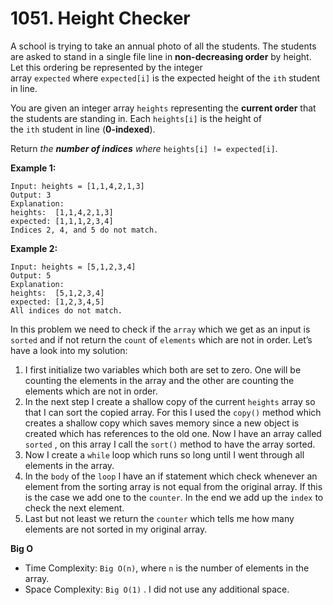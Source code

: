 # 1051. Height Checker

A school is trying to take an annual photo of all the students. The students are asked to stand in a single file line in **non-decreasing order** by height. Let this ordering be represented by the integer array `expected` where `expected[i]` is the expected height of the `ith` student in line.

You are given an integer array `heights` representing the **current order** that the students are standing in. Each `heights[i]` is the height of the `ith` student in line (**0-indexed**).

Return *the **number of indices** where* `heights[i] != expected[i]`.

**Example 1:**

```
Input: heights = [1,1,4,2,1,3]
Output: 3
Explanation:
heights:  [1,1,4,2,1,3]
expected: [1,1,1,2,3,4]
Indices 2, 4, and 5 do not match.

```

**Example 2:**

```
Input: heights = [5,1,2,3,4]
Output: 5
Explanation:
heights:  [5,1,2,3,4]
expected: [1,2,3,4,5]
All indices do not match.
```

In this problem we need to check if the `array` which we get as an input is `sorted` and if not return the `count` of `elements` which are not in order. Let’s have a look into my solution:

1. I first initialize two variables which both are set to zero. One will be counting the elements in the array and the other are counting the elements which are not in order.
2. In the next step I create a shallow copy of the current `heights` array so that I can sort the copied array. For this I used the `copy()` method which creates a shallow copy which saves memory since a new object is created which has references to the old one. Now I have an array called `sorted` , on this array I call the `sort()` method to have the array sorted.
3. Now I create a `while` loop which runs so long until I went through all elements in the array.
4. In the `body` of the `loop` I have an if statement which check whenever an element from the sorting array is not equal from the original array. If this is the case we add one to the `counter`. In the end we add up the `index` to check the next element.
5. Last but not least we return the `counter` which tells me how many elements are not sorted in my original array.

**Big O**

- Time Complexity: `Big O(n)`, where `n` is the number of elements in the array.
- Space Complexity: `Big O(1)` . I did not use any additional space.
